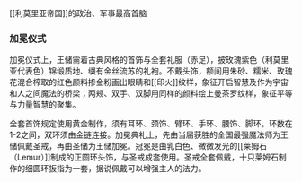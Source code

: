 [[利莫里亚帝国]]的政治、军事最高首脑
### 加冕仪式
加冕仪式上，王储需着古典风格的首饰与全套礼服（赤足），披玫瑰紫色（利莫里亚代表色）锦缎质地、缀有金丝流苏的礼袍。不戴头饰，额间用朱砂、糯米、玫瑰花混合榨取的红色颜料掺金粉画出眼睛和[[印火]]纹样，象征开启智慧及作为宇宙和人之间魔法的桥梁；两颊、双手、双脚用同样的颜料绘上曼茶罗纹样，象征平等与力量智慧的聚集。

全套首饰规定使用黄金制作，须有耳环、颈饰、臂环、手环、腰饰、脚环。环数在1-2之间，双环须由金链连接。加冕典礼上，先由当届获胜的全国最强魔法师为王储佩戴圣戒，再由圣储为王储加冕。冠冕是由乳白色、微微发光的[[莱姆石（Lemur）]]制成的正圆环头饰，与圣戒成套使用。圣戒全套佩戴，十只莱姆石制作的细圆环扳指为一套，据说佩戴可以增强主人的法力。